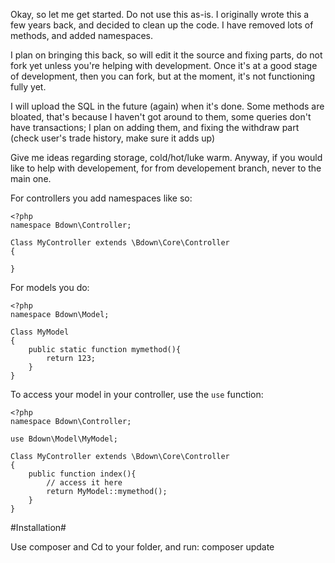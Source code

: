 Okay, so let me get started. Do not use this as-is. I originally wrote this a few years back, and decided to clean up the code. I have removed lots of methods, and added namespaces. 

I plan on bringing this back, so will edit it the source and fixing parts, do not fork yet unless you're helping with development. Once it's at a good stage of development, then you can fork, but at the moment, it's not functioning fully yet. 

I will upload the SQL in the future (again) when it's done. Some methods are bloated, that's because I haven't got around to them, some queries don't have transactions; I plan on adding them, and fixing the withdraw part (check user's trade history, make sure it adds up)

Give me ideas regarding storage, cold/hot/luke warm. Anyway, if you would like to help with developement, for from developement branch, never to the main one.


For controllers you add namespaces like so:

	<?php
	namespace Bdown\Controller;

	Class MyController extends \Bdown\Core\Controller
	{

	}


 For models you do:
 
	<?php 
	namespace Bdown\Model;

	Class MyModel
	{
		public static function mymethod(){
			return 123;
		}
	}


To access your model in your controller, use the `use` function:

	<?php
	namespace Bdown\Controller;

	use Bdown\Model\MyModel;
	
	Class MyController extends \Bdown\Core\Controller
	{
		public function index(){
			// access it here
			return MyModel::mymethod();
		}
	}
	




#Installation#

Use composer and Cd to your folder, and run: composer update
